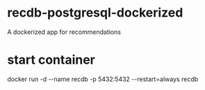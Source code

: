 # recdb-postgresql-dockerized
A dockerized app for recommendations

# start container
docker run -d --name recdb -p 5432:5432 --restart=always recdb